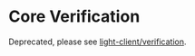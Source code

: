 # Core Verification

Deprecated, please see [light-client/verification](https://github.com/KYVENetwork/cometbft/v37/blob/v0.37.x/spec/light-client/verification).
